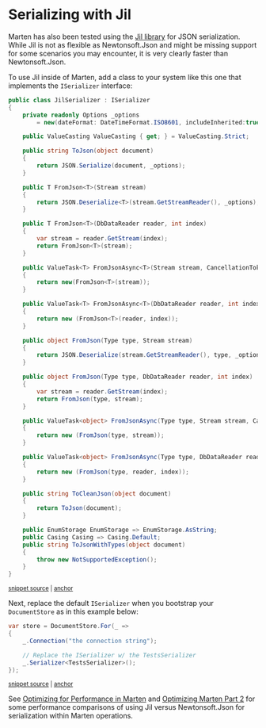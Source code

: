 # Serializing with Jil

Marten has also been tested using the [Jil library](https://github.com/kevin-montrose/Jil) for JSON serialization. While Jil is not as
flexible as Newtonsoft.Json and might be missing support for some scenarios you may encounter, it is very clearly faster than Newtonsoft.Json.

To use Jil inside of Marten, add a class to your system like this one that implements the `ISerializer` interface:

<!-- snippet: sample_JilSerializer -->
<a id='snippet-sample_jilserializer'></a>
```cs
public class JilSerializer : ISerializer
{
    private readonly Options _options
        = new(dateFormat: DateTimeFormat.ISO8601, includeInherited:true);

    public ValueCasting ValueCasting { get; } = ValueCasting.Strict;

    public string ToJson(object document)
    {
        return JSON.Serialize(document, _options);
    }

    public T FromJson<T>(Stream stream)
    {
        return JSON.Deserialize<T>(stream.GetStreamReader(), _options);
    }

    public T FromJson<T>(DbDataReader reader, int index)
    {
        var stream = reader.GetStream(index);
        return FromJson<T>(stream);
    }

    public ValueTask<T> FromJsonAsync<T>(Stream stream, CancellationToken cancellationToken = default)
    {
        return new(FromJson<T>(stream));
    }

    public ValueTask<T> FromJsonAsync<T>(DbDataReader reader, int index, CancellationToken cancellationToken = default)
    {
        return new (FromJson<T>(reader, index));
    }

    public object FromJson(Type type, Stream stream)
    {
        return JSON.Deserialize(stream.GetStreamReader(), type, _options);
    }

    public object FromJson(Type type, DbDataReader reader, int index)
    {
        var stream = reader.GetStream(index);
        return FromJson(type, stream);
    }

    public ValueTask<object> FromJsonAsync(Type type, Stream stream, CancellationToken cancellationToken = default)
    {
        return new (FromJson(type, stream));
    }

    public ValueTask<object> FromJsonAsync(Type type, DbDataReader reader, int index, CancellationToken cancellationToken = default)
    {
        return new (FromJson(type, reader, index));
    }

    public string ToCleanJson(object document)
    {
        return ToJson(document);
    }

    public EnumStorage EnumStorage => EnumStorage.AsString;
    public Casing Casing => Casing.Default;
    public string ToJsonWithTypes(object document)
    {
        throw new NotSupportedException();
    }
}
```
<sup><a href='https://github.com/JasperFx/marten/blob/master/src/Marten.Testing/performance_tuning.cs#L13-L80' title='Snippet source file'>snippet source</a> | <a href='#snippet-sample_jilserializer' title='Start of snippet'>anchor</a></sup>
<!-- endSnippet -->

Next, replace the default `ISerializer` when you bootstrap your `DocumentStore` as in this example below:

<!-- snippet: sample_replacing_serializer_with_jil -->
<a id='snippet-sample_replacing_serializer_with_jil'></a>
```cs
var store = DocumentStore.For(_ =>
{
    _.Connection("the connection string");

    // Replace the ISerializer w/ the TestsSerializer
    _.Serializer<TestsSerializer>();
});
```
<sup><a href='https://github.com/JasperFx/marten/blob/master/src/Marten.Testing/performance_tuning.cs#L91-L99' title='Snippet source file'>snippet source</a> | <a href='#snippet-sample_replacing_serializer_with_jil' title='Start of snippet'>anchor</a></sup>
<!-- endSnippet -->

See [Optimizing for Performance in Marten](http://jeremydmiller.com/2015/11/09/optimizing-for-performance-in-marten/) 
and [Optimizing Marten Part 2](http://jeremydmiller.com/2015/11/30/optimizing-marten-part-2/) for some performance comparisons 
of using Jil versus Newtonsoft.Json for serialization within Marten operations.

